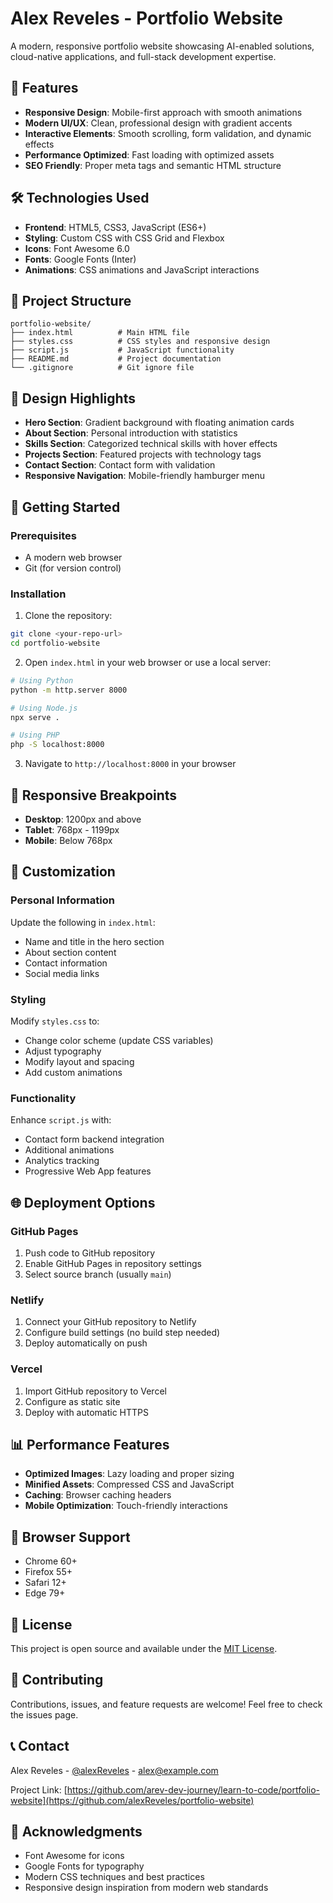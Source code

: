# Alex Reveles - Portfolio Website

A modern, responsive portfolio website showcasing AI-enabled solutions, cloud-native applications, and full-stack development expertise.

## 🚀 Features

- **Responsive Design**: Mobile-first approach with smooth animations
- **Modern UI/UX**: Clean, professional design with gradient accents
- **Interactive Elements**: Smooth scrolling, form validation, and dynamic effects
- **Performance Optimized**: Fast loading with optimized assets
- **SEO Friendly**: Proper meta tags and semantic HTML structure

## 🛠️ Technologies Used

- **Frontend**: HTML5, CSS3, JavaScript (ES6+)
- **Styling**: Custom CSS with CSS Grid and Flexbox
- **Icons**: Font Awesome 6.0
- **Fonts**: Google Fonts (Inter)
- **Animations**: CSS animations and JavaScript interactions

## 📁 Project Structure

```
portfolio-website/
├── index.html          # Main HTML file
├── styles.css          # CSS styles and responsive design
├── script.js           # JavaScript functionality
├── README.md           # Project documentation
└── .gitignore          # Git ignore file
```

## 🎨 Design Highlights

- **Hero Section**: Gradient background with floating animation cards
- **About Section**: Personal introduction with statistics
- **Skills Section**: Categorized technical skills with hover effects
- **Projects Section**: Featured projects with technology tags
- **Contact Section**: Contact form with validation
- **Responsive Navigation**: Mobile-friendly hamburger menu

## 🚀 Getting Started

### Prerequisites

- A modern web browser
- Git (for version control)

### Installation

1. Clone the repository:
```bash
git clone <your-repo-url>
cd portfolio-website
```

2. Open `index.html` in your web browser or use a local server:
```bash
# Using Python
python -m http.server 8000

# Using Node.js
npx serve .

# Using PHP
php -S localhost:8000
```

3. Navigate to `http://localhost:8000` in your browser

## 📱 Responsive Breakpoints

- **Desktop**: 1200px and above
- **Tablet**: 768px - 1199px
- **Mobile**: Below 768px

## 🎯 Customization

### Personal Information
Update the following in `index.html`:
- Name and title in the hero section
- About section content
- Contact information
- Social media links

### Styling
Modify `styles.css` to:
- Change color scheme (update CSS variables)
- Adjust typography
- Modify layout and spacing
- Add custom animations

### Functionality
Enhance `script.js` with:
- Contact form backend integration
- Additional animations
- Analytics tracking
- Progressive Web App features

## 🌐 Deployment Options

### GitHub Pages
1. Push code to GitHub repository
2. Enable GitHub Pages in repository settings
3. Select source branch (usually `main`)

### Netlify
1. Connect your GitHub repository to Netlify
2. Configure build settings (no build step needed)
3. Deploy automatically on push

### Vercel
1. Import GitHub repository to Vercel
2. Configure as static site
3. Deploy with automatic HTTPS

## 📊 Performance Features

- **Optimized Images**: Lazy loading and proper sizing
- **Minified Assets**: Compressed CSS and JavaScript
- **Caching**: Browser caching headers
- **Mobile Optimization**: Touch-friendly interactions

## 🔧 Browser Support

- Chrome 60+
- Firefox 55+
- Safari 12+
- Edge 79+

## 📄 License

This project is open source and available under the [MIT License](LICENSE).

## 🤝 Contributing

Contributions, issues, and feature requests are welcome! Feel free to check the issues page.

## 📞 Contact

Alex Reveles - [@alexReveles](https://linkedin.com/in/alexReveles) - alex@example.com

Project Link: [https://github.com/arev-dev-journey/learn-to-code/portfolio-website](https://github.com/alexReveles/portfolio-website)

## 🙏 Acknowledgments

- Font Awesome for icons
- Google Fonts for typography
- Modern CSS techniques and best practices
- Responsive design inspiration from modern web standards
